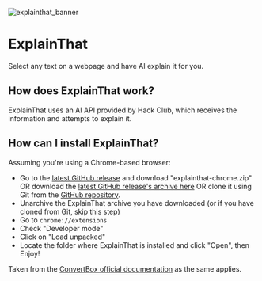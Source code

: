 ![explainthat_banner](https://github.com/user-attachments/assets/afd8faaf-73c7-41e4-b4af-617dab06f2af)
# ExplainThat
Select any text on a webpage and have AI explain it for you.

## How does ExplainThat work?
ExplainThat uses an AI API provided by Hack Club, which receives the information and attempts to explain it.

## How can I install ExplainThat?
Assuming you're using a Chrome-based browser:
- Go to the [latest GitHub release](https://github.com/solarcosmic/ExplainThat/releases/latest) and download "explainthat-chrome.zip" OR download the [latest GitHub release's archive here](https://github.com/solarcosmic/ExplainThat/releases/latest/download/explainthat-chrome.zip) OR clone it using Git from the [GitHub repository](https://github.com/solarcosmic/ExplainThat).
- Unarchive the ExplainThat archive you have downloaded (or if you have cloned from Git, skip this step)
- Go to `chrome://extensions`
- Check "Developer mode"
- Click on "Load unpacked"
- Locate the folder where ExplainThat is installed and click "Open", then Enjoy!

Taken from the [ConvertBox official documentation](https://solarcosmic.github.io/convertbox-docs/guides/get_extension#developer-mode-chrome) as the same applies.
